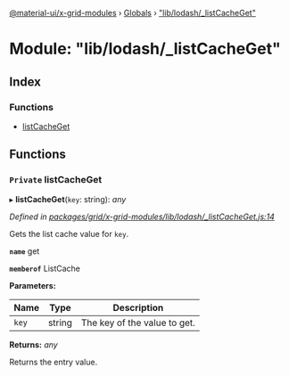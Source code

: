 [@material-ui/x-grid-modules](../README.md) › [Globals](../globals.md) › ["lib/lodash/_listCacheGet"](_lib_lodash__listcacheget_.md)

# Module: "lib/lodash/_listCacheGet"

## Index

### Functions

* [listCacheGet](_lib_lodash__listcacheget_.md#private-listcacheget)

## Functions

### `Private` listCacheGet

▸ **listCacheGet**(`key`: string): *any*

*Defined in [packages/grid/x-grid-modules/lib/lodash/_listCacheGet.js:14](https://github.com/mui-org/material-ui-x/blob/02342a6/packages/grid/x-grid-modules/lib/lodash/_listCacheGet.js#L14)*

Gets the list cache value for `key`.

**`name`** get

**`memberof`** ListCache

**Parameters:**

Name | Type | Description |
------ | ------ | ------ |
`key` | string | The key of the value to get. |

**Returns:** *any*

Returns the entry value.
